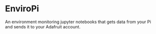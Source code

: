 # EnviroPi
An environment monitoring jupyter notebooks that gets data from your Pi and sends it to your Adafruit account.
